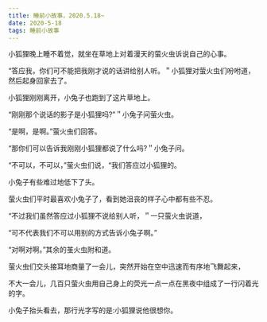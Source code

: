 ```yaml
---
title: 睡前小故事，2020.5.18~
date: 2020-5-18
tags: 睡前小故事
---
```


小狐狸晚上睡不着觉，就坐在草地上对着漫天的萤火虫诉说自己的心事。

“答应我，你们可不能把我刚才说的话讲给别人听。＂小狐狸对萤火虫们吩咐道，然后起身回家去了。<!-- more -->

小狐狸刚刚离开，小兔子也跑到了这片草地上。

“刚刚那个说话的影子是小狐狸吗?”＂小兔子问萤火虫。

“是啊，是啊。”萤火虫们回答。

“那你们可以告诉我刚刚小狐狸都说了什么吗?＂小兔子问。


“不可以，不可以，”萤火虫们说，“我们答应过小狐狸的。

小兔子有些难过地低下了头。

萤火虫们平时最喜欢小兔子了，看到她沮丧的样子心中都有些不忍。

“不过我们虽然答应过小狐狸不说给别人听，＂一只萤火虫说道，

“可不代表我们不可以用别的方式告诉小兔子啊。”

“对啊对啊。”其余的茧火虫附和道。


萤火虫们交头接耳地商量了一会儿，突然开始在空中迅速而有序地飞舞起来，

不大一会儿，几百只萤火虫用自己身上的荧光一点一点在黑夜中组成了一行闪着光的字。

小兔子抬头看去，那行光字写的是:小狐狸说他很想你。